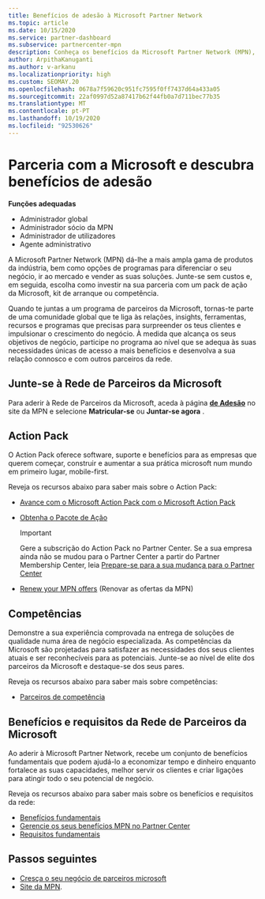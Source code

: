 ```yaml
---
title: Benefícios de adesão à Microsoft Partner Network
ms.topic: article
ms.date: 10/15/2020
ms.service: partner-dashboard
ms.subservice: partnercenter-mpn
description: Conheça os benefícios da Microsoft Partner Network (MPN), incluindo o Microsoft Action Pack, competências e opções de programa para ir ao mercado e vender as suas soluções.
author: ArpithaKanuganti
ms.author: v-arkanu
ms.localizationpriority: high
ms.custom: SEOMAY.20
ms.openlocfilehash: 0678a7f59620c951fc7595f0ff7437d64a433a05
ms.sourcegitcommit: 22af0997d52a87417b62f44fb0a7d711bec77b35
ms.translationtype: MT
ms.contentlocale: pt-PT
ms.lasthandoff: 10/19/2020
ms.locfileid: "92530626"
---
```

# <a name="partner-with-microsoft-and-discover-membership-benefits"></a>Parceria com a Microsoft e descubra benefícios de adesão

**Funções adequadas**

- Administrador global
- Administrador sócio da MPN
- Administrador de utilizadores
- Agente administrativo

A Microsoft Partner Network (MPN) dá-lhe a mais ampla gama de produtos da indústria, bem como opções de programas para diferenciar o seu negócio, ir ao mercado e vender as suas soluções. Junte-se sem custos e, em seguida, escolha como investir na sua parceria com um pack de ação da Microsoft, kit de arranque ou competência.

Quando te juntas a um programa de parceiros da Microsoft, tornas-te parte de uma comunidade global que te liga às relações, insights, ferramentas, recursos e programas que precisas para surpreender os teus clientes e impulsionar o crescimento do negócio. À medida que alcança os seus objetivos de negócio, participe no programa ao nível que se adequa às suas necessidades únicas de acesso a mais benefícios e desenvolva a sua relação connosco e com outros parceiros da rede. 

## <a name="join-the-microsoft-partner-network"></a>Junte-se à Rede de Parceiros da Microsoft

Para aderir à Rede de Parceiros da Microsoft, aceda à página [ **de Adesão**](https://partner.microsoft.com/membership) no site da MPN e selecione **Matricular-se** ou **Juntar-se agora** .

## <a name="action-pack"></a>Action Pack

O Action Pack oferece software, suporte e benefícios para as empresas que querem começar, construir e aumentar a sua prática microsoft num mundo em primeiro lugar, mobile-first.

Reveja os recursos abaixo para saber mais sobre o Action Pack:

- [Avance com o Microsoft Action Pack com o Microsoft Action Pack](https://partner.microsoft.com/membership/action-pack)

- [Obtenha o Pacote de Ação](mpn-get-action-pack.md)
  
    >[!IMPORTANT]
    >Gere a subscrição do Action Pack no Partner Center. Se a sua empresa ainda não se mudou para o Partner Center a partir do Partner Membership Center, leia [Prepare-se para a sua mudança para o Partner Center](prepare-pmc-pc-migration.md)  

- [Renew your MPN offers](renew-mpn-offers.md) (Renovar as ofertas da MPN)

## <a name="competencies"></a>Competências

Demonstre a sua experiência comprovada na entrega de soluções de qualidade numa área de negócio especializada. As competências da Microsoft são projetadas para satisfazer as necessidades dos seus clientes atuais e ser reconhecíveis para as potenciais. Junte-se ao nível de elite dos parceiros da Microsoft e destaque-se dos seus pares.

Reveja os recursos abaixo para saber mais sobre competências:

- [Parceiros de competência](https://partner.microsoft.com/membership/competencies)

## <a name="microsoft-partner-network-benefits-and-requirements"></a>Benefícios e requisitos da Rede de Parceiros da Microsoft

Ao aderir à Microsoft Partner Network, recebe um conjunto de benefícios fundamentais que podem ajudá-lo a economizar tempo e dinheiro enquanto fortalece as suas capacidades, melhor servir os clientes e criar ligações para atingir todo o seu potencial de negócio. 

Reveja os recursos abaixo para saber mais sobre os benefícios e requisitos da rede:

- [Benefícios fundamentais](https://partner.microsoft.com/membership/core-benefits#simple-tab-content-1)
- [Gerencie os seus benefícios MPN no Partner Center](manage-your-partner-network-benefits.md)
- [Requisitos fundamentais](https://partner.microsoft.com/membership/core-benefits#simple-tab-content-2)

## <a name="next-steps"></a>Passos seguintes

- [Cresça o seu negócio de parceiros microsoft](grow-your-business.md)
- [Site da MPN](https://partner.microsoft.com/commercial).
